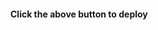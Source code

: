 [ <img scr="https://cdn.gomix.com/2bdfb3f8-05ef-4035-a06e-2043962a3a13%2Fremix-button.svg" width="160px" />](https://glitch.com/edit/#!/import/github/gitdagray/Task-Tracker-api")

**Click the above button to deploy**